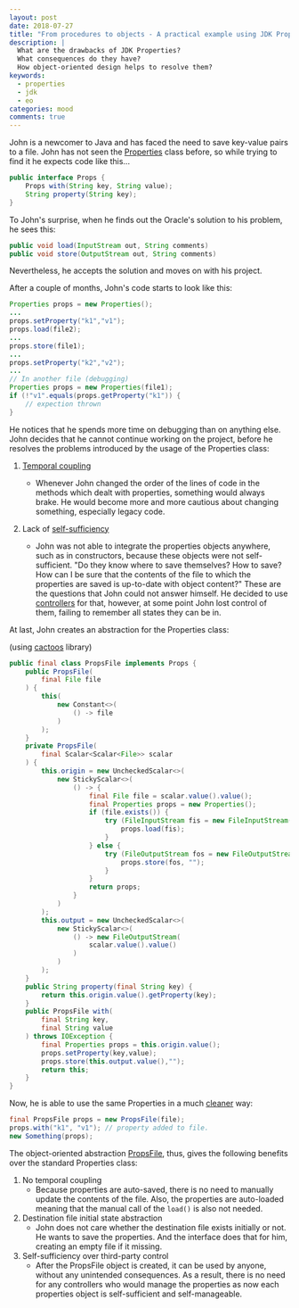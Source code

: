 ```yaml
---
layout: post
date: 2018-07-27
title: "From procedures to objects - A practical example using JDK Properties"
description: |
  What are the drawbacks of JDK Properties?
  What consequences do they have?
  How object-oriented design helps to resolve them?
keywords:
  - properties
  - jdk
  - eo
categories: mood
comments: true
---
```


John is a newcomer to Java and has faced the need to save key-value pairs
to a file. John has not seen the
[Properties](https://docs.oracle.com/javase/8/docs/api/java/util/Properties.html)
class before, so while trying to find it he expects code like this...

<!--more-->

```java
public interface Props {
    Props with(String key, String value);
    String property(String key);
}
```

To John's surprise, when he finds out the Oracle's solution to his problem, he sees this:

```java
public void load(InputStream out, String comments)
public void store(OutputStream out, String comments)
```

Nevertheless, he accepts the solution and moves on with his project.

After a couple of months, John's code starts to look like this:

```java
Properties props = new Properties();
...
props.setProperty("k1","v1");
props.load(file2);
...
props.store(file1);
...
props.setProperty("k2","v2");
...
// In another file (debugging)
Properties props = new Properties(file1);
if (!"v1".equals(props.getProperty("k1")) {
    // expection thrown
}
```


He notices that he spends more time on debugging than on anything else.
John decides that he cannot continue working on the project, before he resolves
the problems introduced by the usage of the Properties class:

1. [Temporal coupling](https://www.yegor256.com/2015/12/08/temporal-coupling-between-method-calls.html)
    *   Whenever John changed the order of the lines of code in the methods
        which dealt with properties, something would always brake. He would become
        more and more cautious about changing something, especially legacy code.

2. Lack of [self-sufficiency](https://www.yegor256.com/2017/05/10/inversion-of-control.html)
    *   John was not able to integrate the properties objects anywhere, such as in constructors,
        because these objects were not self-sufficient. "Do they know where to save themselves? How to save?
        How can I be sure that the contents of the file to which the properties are saved is up-to-date with object
        content?" These are the questions that John could not answer himself. He decided to use
        [controllers](https://www.yegor256.com/2016/12/13/mvc-vs-oop.html) for that,
        however, at some point John lost control of them, failing to remember all states they can be in.


At last, John creates an abstraction for the Properties class:

(using [cactoos](https://github.com/yegor256/cactoos) library)

```java
public final class PropsFile implements Props {
    public PropsFile(
        final File file
    ) {
        this(
            new Constant<>(
                () -> file
            )
        );
    }
    private PropsFile(
        final Scalar<Scalar<File>> scalar
    ) {
        this.origin = new UncheckedScalar<>(
            new StickyScalar<>(
                () -> {
                    final File file = scalar.value().value();
                    final Properties props = new Properties();
                    if (file.exists()) {
                        try (FileInputStream fis = new FileInputStream(file)) {
                            props.load(fis);
                        }
                    } else {
                        try (FileOutputStream fos = new FileOutputStream(file)) {
                            props.store(fos, "");
                        }
                    }
                    return props;
                }
            )
        );
        this.output = new UncheckedScalar<>(
            new StickyScalar<>(
                () -> new FileOutputStream(
                    scalar.value().value()
                )
            )
        );
    }
    public String property(final String key) {
        return this.origin.value().getProperty(key);
    }
    public PropsFile with(
        final String key,
        final String value
    ) throws IOException {
        final Properties props = this.origin.value();
        props.setProperty(key,value);
        props.store(this.output.value(),"");
        return this;
    }
}
```

Now, he is able to use the same Properties in a much
[cleaner](https://www.yegor256.com/2014/11/20/seven-virtues-of-good-object.html)
way:

```java
final PropsFile props = new PropsFile(file);
props.with("k1", "v1"); // property added to file.
new Something(props);
```

The object-oriented abstraction
[PropsFile](https://github.com/driver733/VKUploader/blob/master/src/main/java/com/driver733/vkuploader/wallpost/PropsFile.java),
thus, gives the following benefits over the standard Properties class:


1. No temporal coupling
   *    Because properties are auto-saved, there is no need to manually update the contents of the file.
        Also, the properties are auto-loaded meaning that the manual call of the `load()` is also not needed.
2. Destination file initial state abstraction
   *    John does not care whether the destination file exists initially or not. He wants to save the properties.
        And the interface does that for him, creating an empty file if it missing.
3. Self-sufficiency over third-party control
   *    After the PropsFile object is created, it can be used by anyone, without any unintended consequences.
        As a result, there is no need for any controllers who would manage the properties as now each properties
        object is self-sufficient and self-manageable.


